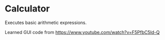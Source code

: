 # Calculator
Executes basic arithmetic expressions. 

Learned GUI code from https://www.youtube.com/watch?v=F5PfbC5ld-Q
